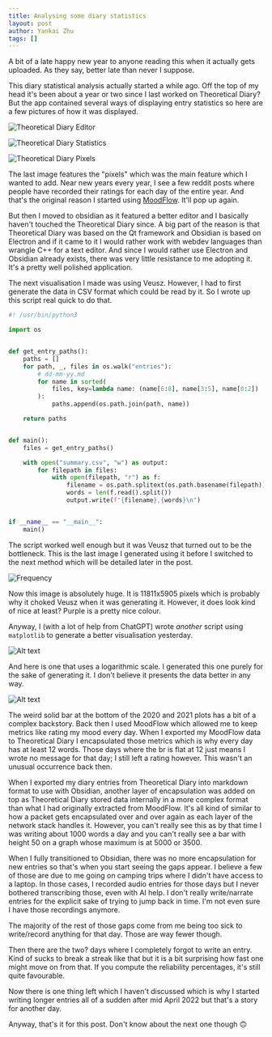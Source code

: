 ```yaml
---
title: Analysing some diary statistics
layout: post
author: Yankai Zhu
tags: []
---
```


A bit of a late happy new year to anyone reading this when it actually gets uploaded. As they say, better late than never I suppose.

This diary statistical analysis actually started a while ago. Off the top of my head it's been about a year or two since I last worked on Theoretical Diary? But the app contained several ways of displaying entry statistics so here are a few pictures of how it was displayed. 

![Theoretical Diary Editor](/assets/images/editor.png "Theoretical Diary Editor")

![Theoretical Diary Statistics](/assets/images/statistics.png "Theoretical Diary Statistics")

![Theoretical Diary Pixels](/assets/images/pixels.png "Theoretical Diary Pixels")

The last image features the "pixels" which was the main feature which I wanted to add. Near new years every year, I see a few reddit posts where people have recorded their ratings for each day of the entire year. And that's the original reason I started using [MoodFlow](https://www.moodflow.co/). It'll pop up again.

But then I moved to obsidian as it featured a better editor and I basically haven't touched the Theoretical Diary since. A big part of the reason is that Theoretical Diary was based on the Qt framework and Obsidian is based on Electron and if it came to it I would rather work with webdev languages than wrangle C++ for a text editor. And since I would rather use Electron and Obsidian already exists, there was very little resistance to me adopting it. It's a pretty well polished application.

The next visualisation I made was using Veusz. However, I had to first generate the data in CSV format which could be read by it. So I wrote up this script real quick to do that.

```python
#! /usr/bin/python3

import os


def get_entry_paths():
    paths = []
    for path, _, files in os.walk("entries"):
        # dd-mm-yy.md
        for name in sorted(
            files, key=lambda name: (name[6:8], name[3:5], name[0:2])
        ):
            paths.append(os.path.join(path, name))

    return paths


def main():
    files = get_entry_paths()

    with open("summary.csv", "w") as output:
        for filepath in files:
            with open(filepath, "r") as f:
                filename = os.path.splitext(os.path.basename(filepath))[0]
                words = len(f.read().split())
                output.write(f"{filename},{words}\n")


if __name__ == "__main__":
    main()
```

The script worked well enough but it was Veusz that turned out to be the bottleneck. This is the last image I generated using it before I switched to the next method which will be detailed later in the post.

![Frequency](/assets/images/frequency.jpg)

Now this image is absolutely huge. It is 11811x5905 pixels which is probably why it choked Veusz when it was generating it. However, it does look kind of nice at least? Purple is a pretty nice colour.

Anyway, I (with a lot of help from ChatGPT) wrote *another* script using `matplotlib` to generate a better visualisation yesterday.

![Alt text](/assets/images/multigraph-linear.png)

And here is one that uses a logarithmic scale. I generated this one purely for the sake of generating it. I don't believe it presents the data better in any way.

![Alt text](/assets/images/multigraph-log.png)

The weird solid bar at the bottom of the 2020 and 2021 plots has a bit of a complex backstory. Back then I used MoodFlow which allowed me to keep metrics like rating my mood every day. When I exported my MoodFlow data to Theoretical Diary I encapsulated those metrics which is why every day has at least 12 words. Those days where the br is flat at 12 just means I wrote no message for that day; I still left a rating however. This wasn't an unusual occurrence back then.

When I exported my diary entries from Theoretical Diary into markdown format to use with Obsidian, another layer of encapsulation was added on top as Theoretical Diary stored data internally in a more complex format than what I had originally extracted from MoodFlow. It's all kind of similar to how a packet gets encapsulated over and over again as each layer of the network stack handles it. However, you can't really see this as by that time I was writing about 1000 words a day and you can't really see a bar with height 50 on a graph whose maximum is at 5000 or 3500.

When I fully transitioned to Obsidian, there was no more encapsulation for new entries so that's when you start seeing the gaps appear. I believe a few of those are due to me going on camping trips where I didn't have access to a laptop. In those cases, I recorded audio entries for those days but I never bothered transcribing those, even with AI help. I don't really write/narrate entries for the explicit sake of trying to jump back in time. I'm not even sure I have those recordings anymore.

The majority of the rest of those gaps come from me being too sick to write/record anything for that day. Those are way fewer though. 

Then there are the two? days where I completely forgot to write an entry. Kind of sucks to break a streak like that but it is a bit surprising how fast one might move on from that. If you compute the reliability percentages, it's still quite favourable.

Now there is one thing left which I haven't discussed which is why I started writing longer entries all of a sudden after mid April 2022 but that's a story for another day.

Anyway, that's it for this post. Don't know about the next one though 🙃